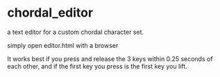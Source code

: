 # chordal_editor
a text editor for a custom chordal character set. 

simply open editor.html with a browser

It works best if you press and release the 3 keys within 0.25 seconds of each other, and if the first key you press is the first key you lift.